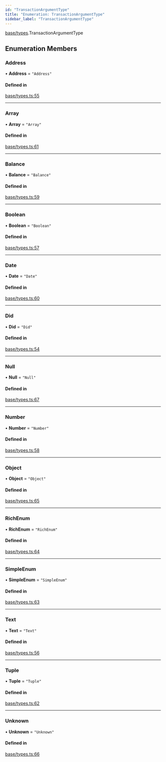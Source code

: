 ```yaml
---
id: "TransactionArgumentType"
title: "Enumeration: TransactionArgumentType"
sidebar_label: "TransactionArgumentType"
---
```


[base/types](../../../../modules/Base/Types/Types.md).TransactionArgumentType

## Enumeration Members

### Address

• **Address** = ``"Address"``

#### Defined in

[base/types.ts:55](https://github.com/PolymeshAssociation/polymesh-sdk/blob/fbf6882d0/src/base/types.ts#L55)

___

### Array

• **Array** = ``"Array"``

#### Defined in

[base/types.ts:61](https://github.com/PolymeshAssociation/polymesh-sdk/blob/fbf6882d0/src/base/types.ts#L61)

___

### Balance

• **Balance** = ``"Balance"``

#### Defined in

[base/types.ts:59](https://github.com/PolymeshAssociation/polymesh-sdk/blob/fbf6882d0/src/base/types.ts#L59)

___

### Boolean

• **Boolean** = ``"Boolean"``

#### Defined in

[base/types.ts:57](https://github.com/PolymeshAssociation/polymesh-sdk/blob/fbf6882d0/src/base/types.ts#L57)

___

### Date

• **Date** = ``"Date"``

#### Defined in

[base/types.ts:60](https://github.com/PolymeshAssociation/polymesh-sdk/blob/fbf6882d0/src/base/types.ts#L60)

___

### Did

• **Did** = ``"Did"``

#### Defined in

[base/types.ts:54](https://github.com/PolymeshAssociation/polymesh-sdk/blob/fbf6882d0/src/base/types.ts#L54)

___

### Null

• **Null** = ``"Null"``

#### Defined in

[base/types.ts:67](https://github.com/PolymeshAssociation/polymesh-sdk/blob/fbf6882d0/src/base/types.ts#L67)

___

### Number

• **Number** = ``"Number"``

#### Defined in

[base/types.ts:58](https://github.com/PolymeshAssociation/polymesh-sdk/blob/fbf6882d0/src/base/types.ts#L58)

___

### Object

• **Object** = ``"Object"``

#### Defined in

[base/types.ts:65](https://github.com/PolymeshAssociation/polymesh-sdk/blob/fbf6882d0/src/base/types.ts#L65)

___

### RichEnum

• **RichEnum** = ``"RichEnum"``

#### Defined in

[base/types.ts:64](https://github.com/PolymeshAssociation/polymesh-sdk/blob/fbf6882d0/src/base/types.ts#L64)

___

### SimpleEnum

• **SimpleEnum** = ``"SimpleEnum"``

#### Defined in

[base/types.ts:63](https://github.com/PolymeshAssociation/polymesh-sdk/blob/fbf6882d0/src/base/types.ts#L63)

___

### Text

• **Text** = ``"Text"``

#### Defined in

[base/types.ts:56](https://github.com/PolymeshAssociation/polymesh-sdk/blob/fbf6882d0/src/base/types.ts#L56)

___

### Tuple

• **Tuple** = ``"Tuple"``

#### Defined in

[base/types.ts:62](https://github.com/PolymeshAssociation/polymesh-sdk/blob/fbf6882d0/src/base/types.ts#L62)

___

### Unknown

• **Unknown** = ``"Unknown"``

#### Defined in

[base/types.ts:66](https://github.com/PolymeshAssociation/polymesh-sdk/blob/fbf6882d0/src/base/types.ts#L66)
